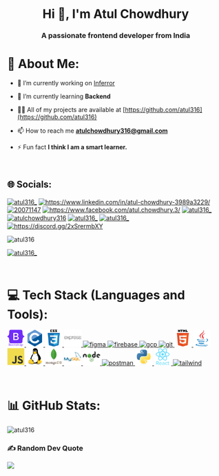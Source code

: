 <h1 align="center">Hi 👋, I'm Atul Chowdhury</h1>
<h3 align="center">A passionate frontend developer from India</h3>



# 💫 About Me:

- 🔭 I’m currently working on [Inferror](https://inferror.com/)

- 🌱 I’m currently learning **Backend**

- 👨‍💻 All of my projects are available at [https://github.com/atul316](https://github.com/atul316)

- 📫 How to reach me **atulchowdhury316@gmail.com**

- ⚡ Fun fact **I think I am a smart learner.**
<br/>

## 🌐 Socials:

<p align="left">
<a href="https://twitter.com/atul316_" target="blank"><img align="center" src="https://raw.githubusercontent.com/rahuldkjain/github-profile-readme-generator/master/src/images/icons/Social/twitter.svg" alt="atul316_" height="30" width="40" /></a>
<a href="https://linkedin.com/in/https://www.linkedin.com/in/atul-chowdhury-3989a3229/" target="blank"><img align="center" src="https://raw.githubusercontent.com/rahuldkjain/github-profile-readme-generator/master/src/images/icons/Social/linked-in-alt.svg" alt="https://www.linkedin.com/in/atul-chowdhury-3989a3229/" height="30" width="40" /></a>
<a href="https://stackoverflow.com/users/20071147" target="blank"><img align="center" src="https://raw.githubusercontent.com/rahuldkjain/github-profile-readme-generator/master/src/images/icons/Social/stack-overflow.svg" alt="20071147" height="30" width="40" /></a>
<a href="https://fb.com/https://www.facebook.com/atul.chowdhury.3/" target="blank"><img align="center" src="https://raw.githubusercontent.com/rahuldkjain/github-profile-readme-generator/master/src/images/icons/Social/facebook.svg" alt="https://www.facebook.com/atul.chowdhury.3/" height="30" width="40" /></a>
<a href="https://instagram.com/atul316_" target="blank"><img align="center" src="https://raw.githubusercontent.com/rahuldkjain/github-profile-readme-generator/master/src/images/icons/Social/instagram.svg" alt="atul316_" height="30" width="40" /></a>
<a href="https://www.hackerrank.com/atulchowdhury316" target="blank"><img align="center" src="https://raw.githubusercontent.com/rahuldkjain/github-profile-readme-generator/master/src/images/icons/Social/hackerrank.svg" alt="atulchowdhury316" height="30" width="40" /></a>
<a href="https://www.leetcode.com/atul316_" target="blank"><img align="center" src="https://raw.githubusercontent.com/rahuldkjain/github-profile-readme-generator/master/src/images/icons/Social/leet-code.svg" alt="atul316_" height="30" width="40" /></a>
<a href="https://auth.geeksforgeeks.org/user/atul316_" target="blank"><img align="center" src="https://raw.githubusercontent.com/rahuldkjain/github-profile-readme-generator/master/src/images/icons/Social/geeks-for-geeks.svg" alt="atul316_" height="30" width="40" /></a>
<a href="https://discord.gg/https://discord.gg/2xSrermbXY" target="blank"><img align="center" src="https://raw.githubusercontent.com/rahuldkjain/github-profile-readme-generator/master/src/images/icons/Social/discord.svg" alt="https://discord.gg/2xSrermbXY" height="30" width="40" /></a>
</p>

<p align="left"> <img src="https://komarev.com/ghpvc/?username=atul316&label=Profile%20views&color=0e75b6&style=flat" alt="atul316" /> </p>

<p align="left"> <a href="https://twitter.com/atul316_" target="blank"><img src="https://img.shields.io/twitter/follow/atul316_?logo=twitter&style=for-the-badge" alt="atul316_" /></a> </p>
<br/>

# 💻 Tech Stack (Languages and Tools):

<p align="left"> <a href="https://getbootstrap.com" target="_blank" rel="noreferrer"> <img src="https://raw.githubusercontent.com/devicons/devicon/master/icons/bootstrap/bootstrap-plain-wordmark.svg" alt="bootstrap" width="40" height="40"/> </a> <a href="https://www.cprogramming.com/" target="_blank" rel="noreferrer"> <img src="https://raw.githubusercontent.com/devicons/devicon/master/icons/c/c-original.svg" alt="c" width="40" height="40"/> </a> <a href="https://www.w3schools.com/css/" target="_blank" rel="noreferrer"> <img src="https://raw.githubusercontent.com/devicons/devicon/master/icons/css3/css3-original-wordmark.svg" alt="css3" width="40" height="40"/> </a> <a href="https://expressjs.com" target="_blank" rel="noreferrer"> <img src="https://raw.githubusercontent.com/devicons/devicon/master/icons/express/express-original-wordmark.svg" alt="express" width="40" height="40"/> </a> <a href="https://www.figma.com/" target="_blank" rel="noreferrer"> <img src="https://www.vectorlogo.zone/logos/figma/figma-icon.svg" alt="figma" width="40" height="40"/> </a> <a href="https://firebase.google.com/" target="_blank" rel="noreferrer"> <img src="https://www.vectorlogo.zone/logos/firebase/firebase-icon.svg" alt="firebase" width="40" height="40"/> </a> <a href="https://cloud.google.com" target="_blank" rel="noreferrer"> <img src="https://www.vectorlogo.zone/logos/google_cloud/google_cloud-icon.svg" alt="gcp" width="40" height="40"/> </a> <a href="https://git-scm.com/" target="_blank" rel="noreferrer"> <img src="https://www.vectorlogo.zone/logos/git-scm/git-scm-icon.svg" alt="git" width="40" height="40"/> </a> <a href="https://www.w3.org/html/" target="_blank" rel="noreferrer"> <img src="https://raw.githubusercontent.com/devicons/devicon/master/icons/html5/html5-original-wordmark.svg" alt="html5" width="40" height="40"/> </a> <a href="https://www.java.com" target="_blank" rel="noreferrer"> <img src="https://raw.githubusercontent.com/devicons/devicon/master/icons/java/java-original.svg" alt="java" width="40" height="40"/> </a> <a href="https://developer.mozilla.org/en-US/docs/Web/JavaScript" target="_blank" rel="noreferrer"> <img src="https://raw.githubusercontent.com/devicons/devicon/master/icons/javascript/javascript-original.svg" alt="javascript" width="40" height="40"/> </a> <a href="https://www.linux.org/" target="_blank" rel="noreferrer"> <img src="https://raw.githubusercontent.com/devicons/devicon/master/icons/linux/linux-original.svg" alt="linux" width="40" height="40"/> </a> <a href="https://www.mongodb.com/" target="_blank" rel="noreferrer"> <img src="https://raw.githubusercontent.com/devicons/devicon/master/icons/mongodb/mongodb-original-wordmark.svg" alt="mongodb" width="40" height="40"/> </a> <a href="https://www.mysql.com/" target="_blank" rel="noreferrer"> <img src="https://raw.githubusercontent.com/devicons/devicon/master/icons/mysql/mysql-original-wordmark.svg" alt="mysql" width="40" height="40"/> </a> <a href="https://nodejs.org" target="_blank" rel="noreferrer"> <img src="https://raw.githubusercontent.com/devicons/devicon/master/icons/nodejs/nodejs-original-wordmark.svg" alt="nodejs" width="40" height="40"/> </a> <a href="https://postman.com" target="_blank" rel="noreferrer"> <img src="https://www.vectorlogo.zone/logos/getpostman/getpostman-icon.svg" alt="postman" width="40" height="40"/> </a> <a href="https://www.python.org" target="_blank" rel="noreferrer"> <img src="https://raw.githubusercontent.com/devicons/devicon/master/icons/python/python-original.svg" alt="python" width="40" height="40"/> </a> <a href="https://reactjs.org/" target="_blank" rel="noreferrer"> <img src="https://raw.githubusercontent.com/devicons/devicon/master/icons/react/react-original-wordmark.svg" alt="react" width="40" height="40"/> </a> <a href="https://tailwindcss.com/" target="_blank" rel="noreferrer"> <img src="https://www.vectorlogo.zone/logos/tailwindcss/tailwindcss-icon.svg" alt="tailwind" width="40" height="40"/> </a> </p>
<br/>

# 📊 GitHub Stats:


<p><img align="center" src="https://github-readme-stats.vercel.app/api/top-langs?username=atul316&show_icons=true&locale=en&layout=compact" alt="atul316" /></p>

### ✍️ Random Dev Quote
![](https://quotes-github-readme.vercel.app/api?type=horizontal&theme=radical)
